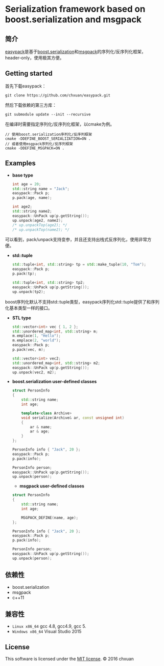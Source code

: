 Serialization framework based on boost.serialization and msgpack
===============================================

## 简介

[easypack][1]是基于[boost.serialization][2]和[msgpack][3]的序列化/反序列化框架，header-only，使用极其方便。

## Getting started
首先下载easypack：

    git clone https://github.com/chxuan/easypack.git

然后下载依赖的第三方库：

    git submodule update --init --recursive
    
在编译时需要指定序列化/反序列化框架，以cmake为例。

    // 使用boost.serialization序列化/反序列框架
    cmake -DDEFINE_BOOST_SERIALIZATION=ON .
    // 或者使用msgpack序列化/反序列框架
    cmake -DDEFINE_MSGPACK=ON .

## Examples
    
* **base type**

    ```cpp
    int age = 20;
    std::string name = "Jack";
    easypack::Pack p;
    p.pack(age, name);
    
    int age2;
    std::string name2;
    easypack::UnPack up(p.getString());
    up.unpack(age2, name2); 
    /* up.unpackTop(age2); */
    /* up.unpackTop(name2); */
    ```  
可以看到，pack/unpack支持变参，并且还支持出栈式反序列化，使用非常方便。

* **std::tuple**

    ```cpp
    std::tuple<int, std::string> tp = std::make_tuple(10, "Tom");
    easypack::Pack p;
    p.pack(tp);

    std::tuple<int, std::string> tp2;
    easypack::UnPack up(p.getString());
    up.unpack(tp2);
    ```  
boost序列化默认不支持std::tuple类型，easypack序列化std::tuple提供了和序列化基本类型一样的接口。

* **STL type**

    ```cpp
    std::vector<int> vec { 1, 2 };
    std::unordered_map<int, std::string> m;
    m.emplace(1, "Hello");
    m.emplace(2, "world");
    easypack::Pack p;
    p.pack(vec, m);

    std::vector<int> vec2;
    std::unordered_map<int, std::string> m2;
    easypack::UnPack up(p.getString());
    up.unpack(vec2, m2);
    ```

* **boost.serialization user-defined classes**

    ```cpp
    struct PersonInfo
    {
        std::string name;
        int age;

        template<class Archive>
        void serialize(Archive& ar, const unsigned int)
        {
            ar & name;
            ar & age;
        }
    };
    
    PersonInfo info { "Jack", 20 };
    easypack::Pack p;
    p.pack(info);

    PersonInfo person;
    easypack::UnPack up(p.getString());
    up.unpack(person);
    ```
    
    * **msgpack user-defined classes**

    ```cpp
    struct PersonInfo
    {
        std::string name;
        int age;

        MSGPACK_DEFINE(name, age);
    };
    
    PersonInfo info { "Jack", 20 };
    easypack::Pack p;
    p.pack(info);

    PersonInfo person;
    easypack::UnPack up(p.getString());
    up.unpack(person);
    ```

## 依赖性

* boost.serialization
* msgpack
* c++11

## 兼容性

* `Linux x86_64` gcc 4.8, gcc4.9, gcc 5.
* `Windows x86_64` Visual Studio 2015

## License
This software is licensed under the [MIT license][4]. © 2016 chxuan


  [1]: https://github.com/chxuan/easypack
  [2]: http://www.boost.org/
  [3]: https://github.com/msgpack/msgpack-c
  [4]: https://github.com/chxuan/easypack/blob/master/LICENSE
